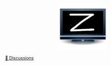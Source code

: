 
<p align="center">
      <a href="http://iptv.gen12.net">
        <img src="https://raw.githubusercontent.com/Nexterr-origin/simpleTV-images/master/logo_f2z.png" 
            title="simpleTV домашняя страница" alt="simpleTV homepage" width="150"/>
      </a>
</p>

[💬 Discussions](https://github.com/Nexterr-origin/Nexterr-origin/discussions "My Discussions")
